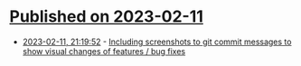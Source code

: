 # [Published on 2023-02-11](index.md)

* [2023-02-11, 21:19:52](https://lobste.rs/s/v7yslc/including_screenshots_git_commit) - [Including screenshots to git commit messages to show visual changes of features / bug fixes](https://chaos.social/@epilys/109848156900317663)
